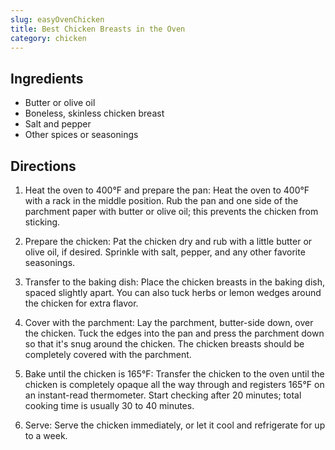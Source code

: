 ```yaml
---
slug: easyOvenChicken
title: Best Chicken Breasts in the Oven
category: chicken
---
```


Ingredients
-----------

* Butter or olive oil
* Boneless, skinless chicken breast
* Salt and pepper
* Other spices or seasonings


Directions
----------

1. Heat the oven to 400°F and prepare the pan: Heat the oven to 400°F with a rack in the middle position. Rub the pan and one side of the parchment paper with butter or olive oil; this prevents the chicken from sticking.

2. Prepare the chicken: Pat the chicken dry and rub with a little butter or olive oil, if desired. Sprinkle with salt, pepper, and any other favorite seasonings.

3. Transfer to the baking dish: Place the chicken breasts in the baking dish, spaced slightly apart. You can also tuck herbs or lemon wedges around the chicken for extra flavor.

4. Cover with the parchment: Lay the parchment, butter-side down, over the chicken. Tuck the edges into the pan and press the parchment down so that it's snug around the chicken. The chicken breasts should be completely covered with the parchment.

5. Bake until the chicken is 165°F: Transfer the chicken to the oven until the chicken is completely opaque all the way through and registers 165°F on an instant-read thermometer. Start checking after 20 minutes; total cooking time is usually 30 to 40 minutes.

6. Serve: Serve the chicken immediately, or let it cool and refrigerate for up to a week.
